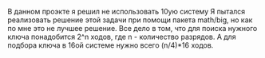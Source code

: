 В данном проэкте я решил не использовать 10ую систему
Я пытался реализовать решение этой задачи при помощи пакета math/big, но как по мне это не лучшее решение. Все дело в том, что для поиска нужного ключа понадобится 2^n ходов, где n - количество разрядов. А для подбора ключа в 16ой системе нужно всего (n/4)*16 ходов.

